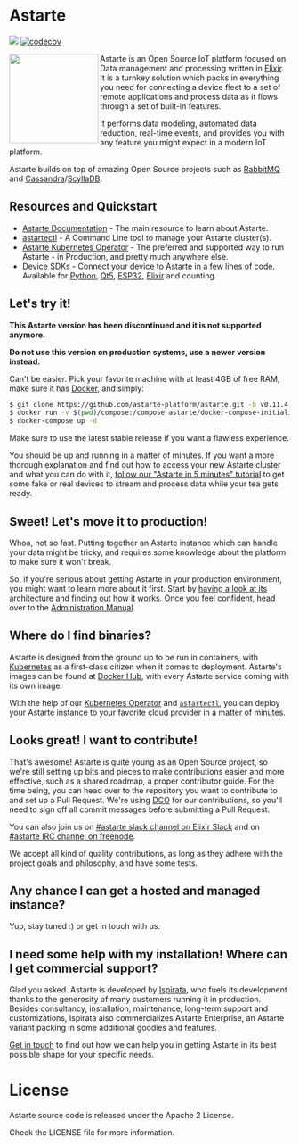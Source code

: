 # Astarte

![](https://github.com/astarte-platform/astarte/workflows/Build%20and%20Test%20Astarte%20Apps/badge.svg?branch=release-0.11)
[![codecov](https://codecov.io/gh/astarte-platform/astarte/branch/release-0.11/graph/badge.svg)](https://codecov.io/gh/astarte-platform/astarte)

<img src="doc/images/mascotte.svg" align="left" width="160px" />Astarte is an Open Source IoT
platform focused on Data management and processing written in [Elixir](https://github.com/elixir-lang/elixir).
It is a turnkey solution which packs in everything you need for connecting a device fleet to a set of
remote applications and process data as it flows through a set of built-in features.

It performs data modeling, automated data reduction, real-time events,
and provides you with any feature you might expect in a modern IoT platform.

Astarte builds on top of amazing Open Source projects such as [RabbitMQ](https://www.rabbitmq.com/)
and [Cassandra](http://cassandra.apache.org/)/[ScyllaDB](https://www.scylladb.com/).

## Resources and Quickstart

 * [Astarte Documentation](https://docs.astarte-platform.org/0.11) - The main resource to learn about Astarte.
 * [astartectl](https://github.com/astarte-platform/astartectl) - A Command Line tool to manage your Astarte cluster(s).
 * [Astarte Kubernetes Operator](https://github.com/astarte-platform/astarte-kubernetes-operator) - The preferred and
   supported way to run Astarte - in Production, and pretty much anywhere else.
 * Device SDKs - Connect your device to Astarte in a few lines of code. Available for
   [Python](https://github.com/astarte-platform/astarte-device-sdk-python),
   [Qt5](https://github.com/astarte-platform/astarte-device-sdk-qt5),
   [ESP32](https://github.com/astarte-platform/astarte-device-sdk-esp32),
   [Elixir](https://github.com/astarte-platform/astarte-device-sdk-elixir) and counting.

## Let's try it!

**This Astarte version has been discontinued and it is not supported anymore.**

**Do not use this version on production systems, use a newer version instead.**

Can't be easier. Pick your favorite machine with at least 4GB of free RAM, make sure it has
[Docker](https://www.docker.com/), and simply:

```sh
$ git clone https://github.com/astarte-platform/astarte.git -b v0.11.4 && cd astarte
$ docker run -v $(pwd)/compose:/compose astarte/docker-compose-initializer:0.11.4
$ docker-compose up -d
```

Make sure to use the latest stable release if you want a flawless experience.

You should be up and running in a matter of minutes. If you want a more thorough explanation and
find out how to access your new Astarte cluster and what you can do with it, [follow our "Astarte in
5 minutes" tutorial](https://docs.astarte-platform.org/0.11/010-astarte_in_5_minutes.html) to get
some fake or real devices to stream and process data while your tea gets ready.

## Sweet! Let's move it to production!

Whoa, not so fast. Putting together an Astarte instance which can handle your data might be
tricky, and requires some knowledge about the platform to make sure it won't break.

So, if you're serious about getting Astarte in your production environment, you might want to learn
more about it first. Start by [having a look at its
architecture](https://docs.astarte-platform.org/0.11/001-intro_architecture.html) and [finding
out how it works](https://docs.astarte-platform.org/0.11/001-intro_user.html). Once you feel
confident, head over to the [Administration
Manual](https://docs.astarte-platform.org/0.11/001-intro_administrator.html).

## Where do I find binaries?

Astarte is designed from the ground up to be run in containers, with
[Kubernetes](https://github.com/kubernetes/kubernetes) as a first-class citizen when it comes to
deployment. Astarte's images can be found at [Docker Hub](https://hub.docker.com/u/astarte/), with
every Astarte service coming with its own image.

With the help of our [Kubernetes
Operator](https://github.com/astarte-platform/astarte-kubernetes-operator) and
[`astartectl`](https://github.com/astarte-platform/astartectl), you can deploy your Astarte instance
to your favorite cloud provider in a matter of minutes.

## Looks great! I want to contribute!

That's awesome! Astarte is quite young as an Open Source project, so we're still setting up bits and
pieces to make contributions easier and more effective, such as a shared roadmap, a proper
contributor guide. For the time being, you can head over to the repository you want to contribute to
and set up a Pull Request. We're using [DCO](https://developercertificate.org/) for our
contributions, so you'll need to sign off all commit messages before submitting a Pull Request.

You can also join us on [#astarte slack channel on Elixir
Slack](https://elixir-slackin.herokuapp.com/) and on [#astarte IRC channel on
freenode](ircs://chat.freenode.net:6697/#astarte).

We accept all kind of quality contributions, as long as they adhere with the project goals and
philosophy, and have some tests.

## Any chance I can get a hosted and managed instance?

Yup, stay tuned :) or get in touch with us.

## I need some help with my installation! Where can I get commercial support?

Glad you asked. Astarte is developed by [Ispirata](https://ispirata.com), who fuels its development
thanks to the generosity of many customers running it in production. Besides consultancy,
installation, maintenance, long-term support and customizations, Ispirata also commercializes
Astarte Enterprise, an Astarte variant packing in some additional goodies and features.

[Get in touch](https://ispirata.com/contact/) to find out how we can help you in getting Astarte in
its best possible shape for your specific needs.

# License

Astarte source code is released under the Apache 2 License.

Check the LICENSE file for more information.
